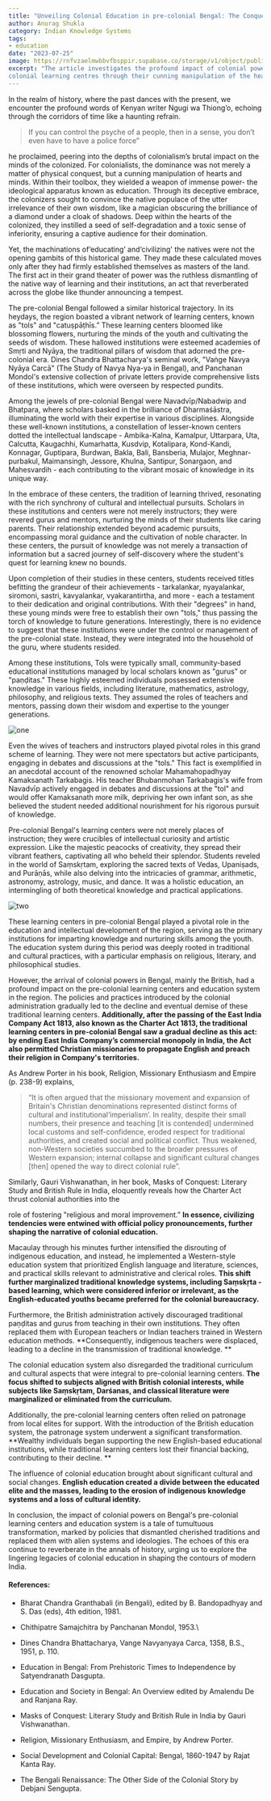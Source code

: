 ```yaml
---
title: "Unveiling Colonial Education in pre-colonial Bengal: The Conquest of Minds and the Demise of Traditional Learning Centers"
author: Anurag Shukla
category: Indian Knowledge Systems
tags: 
- education
date: "2023-07-25"
image: https://rnfvzaelmwbbvfbsppir.supabase.co/storage/v1/object/public/brhatwebsite/05dhiti/bengaleducation/bengaleducation.webp
excerpt: "The article investigates the profound impact of colonial powers on Bengal’s pre-
colonial learning centres through their cunning manipulation of the hearts and minds of people, leading to the decline of traditional wisdom and the emergence of English-dominated colonial education."
---
```


In the realm of history, where the past dances with the present, we encounter the profound words of Kenyan writer Ngugi wa Thiong’o, echoing through the corridors of time like a haunting refrain. 

> If you can control the psyche of a people, then in a sense, you don’t even have to have a police force” 

he proclaimed, peering into the depths of colonialism’s brutal impact on the minds of the colonized. For colonialists, the dominance was not merely a matter of physical conquest, but a cunning manipulation of hearts and minds. Within their toolbox, they wielded a weapon of immense power- the ideological apparatus known as education. Through its deceptive embrace, the colonizers sought to convince the native populace of the utter irrelevance of their own wisdom, like a magician obscuring the brilliance of a diamond under a cloak of shadows. Deep within the hearts of the colonized, they instilled a seed of self-degradation and a toxic sense of inferiority, ensuring a captive audience for their domination.

Yet, the machinations of‘educating’ and‘civilizing' the natives were not the opening gambits of this historical game. They made these calculated moves only after they had firmly established themselves as masters of the land. The first act in their grand theater of power was the ruthless dismantling of the native way of learning and their institutions, an act that reverberated across the globe like thunder announcing a tempest.

The pre-colonial Bengal followed a similar historical trajectory. In its heydays, the region boasted a vibrant network of learning centers, known as "tols" and "catuṣpāṭhīs.” These learning centers bloomed like blossoming flowers, nurturing the minds of the youth and cultivating the seeds of wisdom. These hallowed institutions were esteemed academies of Smṛti and Nyāya, the traditional pillars of wisdom that adorned the pre-colonial era. Dines Chandra Bhattacharya's seminal work, "Vaṅge Navya Nyāya Carcā" (The Study of Navya Nya-ya in Bengal), and Panchanan Mondol's extensive collection of private letters provide comprehensive lists of these institutions, which were overseen by respected pundits.

Among the jewels of pre-colonial Bengal were Navadvīp/Nabadwip and Bhatpara, where scholars basked in the brilliance of Dharmaśāstra, illuminating the world with their expertise in various disciplines. Alongside these well-known institutions, a constellation of lesser-known centers dotted the intellectual landscape - Ambika-Kalna, Kamalpur, Uttarpara, Uta, Calcutta, Kaugachhi, Kumarhatta, Kusdvip, Kotalipara, Kond-Kandi, Konnagar, Guptipara, Burdwan, Bakla, Bali, Bansberia, Mulajor, Meghnar-purbakul, Maimansingh, Jessore, Khulna, Santipur, Sonargaon, and Mahesvardih - each contributing to the vibrant mosaic of knowledge in its unique way.

In the embrace of these centers, the tradition of learning thrived, resonating with the rich synchrony of cultural and intellectual pursuits. Scholars in these institutions and centers were not merely instructors; they were revered gurus and mentors, nurturing the minds of their students like caring parents. Their relationship extended beyond academic pursuits, encompassing moral guidance and the cultivation of noble character. In these centers, the pursuit of knowledge was not merely a transaction of information but a sacred journey of self-discovery where the student's quest for learning knew no bounds.

Upon completion of their studies in these centers, students received titles befitting the grandeur of their achievements - tarkalankar, nyayalankar, siromoni, sastri, kavyalankar, vyakarantirtha, and more - each a testament to their dedication and original contributions. With their "degrees" in hand, these young minds were free to establish their own "tols," thus passing the torch of knowledge to future generations. Interestingly, there is no evidence to suggest that these institutions were under the control or management of the pre-colonial state. Instead, they were integrated into the household of the guru, where students resided.

Among these institutions, Tols were typically small, community-based educational institutions managed by local scholars known as "gurus" or "paṇḍitas." These highly esteemed individuals possessed extensive knowledge in various fields, including literature, mathematics, astrology, philosophy, and religious texts. They assumed the roles of teachers and mentors, passing down their wisdom and expertise to the younger generations.

<img class="imageclass2" src="https://rnfvzaelmwbbvfbsppir.supabase.co/storage/v1/object/public/brhatwebsite/05dhiti/bengaleducation/bengaleducation1.webp" alt="one"/>

Even the wives of teachers and instructors played pivotal roles in this grand scheme of learning. They were not mere spectators but active participants, engaging in debates and discussions at the "tols." This fact is exemplified in an anecdotal account of the renowned scholar Mahamahopadhyay Kamaksanath Tarkabagis. His teacher Bhubanmohan Tarkabagis's wife from Navadvīp actively engaged in debates and discussions at the "tol" and would offer Kamaksanath more milk, depriving her own infant son, as she believed the student needed additional nourishment for his rigorous pursuit of knowledge.

Pre-colonial Bengal's learning centers were not merely places of instruction; they were crucibles of intellectual curiosity and artistic expression. Like the majestic peacocks of creativity, they spread their vibrant feathers, captivating all who beheld their splendor. Students reveled in the world of Saṃskṛtam, exploring the sacred texts of Vedas, Upaniṣads, and Purāṇās, while also delving into the intricacies of grammar, arithmetic, astronomy, astrology, music, and dance. It was a holistic education, an intermingling of both theoretical knowledge and practical applications.

<img class="imageclass2" src="https://rnfvzaelmwbbvfbsppir.supabase.co/storage/v1/object/public/brhatwebsite/05dhiti/bengaleducation/bengaleducation2.webp" alt="two"/>

These learning centers in pre-colonial Bengal played a pivotal role in the education and intellectual development of the region, serving as the primary institutions for imparting knowledge and nurturing skills among the youth. The education system during this period was deeply rooted in traditional and cultural practices, with a particular emphasis on religious, literary, and philosophical studies.

However, the arrival of colonial powers in Bengal, mainly the British, had a profound impact on the pre-colonial learning centers and education system in the region. The policies and practices introduced by the colonial administration gradually led to the decline and eventual demise of these traditional learning centers. **Additionally, after the passing of the East India Company Act 1813, also known as the Charter Act 1813, the traditional learning centers in pre-colonial Bengal saw a gradual decline as this act: by ending East India Company’s commercial monopoly in India, the Act also permitted Christian missionaries to propagate English and preach their religion in Company's territories.**

As Andrew Porter in his book, Religion, Missionary Enthusiasm and Empire (p. 238-9) explains,

> “It is often argued that the missionary movement and expansion of Britain's Christian denominations represented distinct forms of cultural and institutional‘imperialism’. In reality, despite their small numbers, their presence and teaching [it is contended] undermined local customs and self-confidence, eroded respect for traditional authorities, and created social and political conflict. Thus weakened, non-Western societies succumbed to the broader pressures of Western expansion; internal collapse and significant cultural changes [then] opened the way to direct colonial rule”. 

Similarly, Gauri Vishwanathan, in her book, Masks of Conquest: Literary Study and British Rule in India, eloquently reveals how the Charter Act thrust colonial authorities into the

role of fostering "religious and moral improvement.” **In essence, civilizing tendencies were entwined with official policy pronouncements, further shaping the narrative of colonial education.**

Macaulay through his minutes further intensified the disrouting of indigenous education, and instead, he implemented a Western-style education system that prioritized English language and literature, sciences, and practical skills relevant to administrative and clerical roles. **This shift further marginalized traditional knowledge systems, including Saṃskṛta - based learning, which were considered inferior or irrelevant, as the English-educated youths became preferred for the colonial bureaucracy.**

Furthermore, the British administration actively discouraged traditional paṇḍitas and gurus from teaching in their own institutions. They often replaced them with European teachers or Indian teachers trained in Western education methods. **Consequently, indigenous teachers were displaced, leading to a decline in the transmission of traditional knowledge. **

The colonial education system also disregarded the traditional curriculum and cultural aspects that were integral to pre-colonial learning centers. **The focus shifted to subjects aligned with British colonial interests, while subjects like Saṃskṛtam, Darśanas, and classical literature were marginalized or eliminated from the curriculum.**

Additionally, the pre-colonial learning centers often relied on patronage from local elites for support. With the introduction of the British education system, the patronage system underwent a significant transformation. **Wealthy individuals began supporting the new English-based educational institutions, while traditional learning centers lost their financial backing, contributing to their decline. **

The influence of colonial education brought about significant cultural and social changes. **English education created a divide between the educated elite and the masses, leading to the erosion of indigenous knowledge systems and a loss of cultural identity.**

In conclusion, the impact of colonial powers on Bengal's pre-colonial learning centers and education system is a tale of tumultuous transformation, marked by policies that dismantled cherished traditions and replaced them with alien systems and ideologies. The echoes of this era continue to reverberate in the annals of history, urging us to explore the lingering legacies of colonial education in shaping the contours of modern India.

#### References:

* Bharat Chandra Granthabali (in Bengali), edited by B. Bandopadhyay and S. Das (eds), 4th edition, 1981.

* Chithipatre Samajchitra by Panchanan Mondol, 1953.\

* Dines Chandra Bhattacharya, Vange Navyanyaya Carca, 1358, B.S., 1951, p. 110.

* Education in Bengal: From Prehistoric Times to Independence by Satyendranath Dasgupta.

* Education and Society in Bengal: An Overview edited by Amalendu De and Ranjana Ray.

* Masks of Conquest: Literary Study and British Rule in India by Gauri Vishwanathan.

* Religion, Missionary Enthusiasm, and Empire, by Andrew Porter.

* Social Development and Colonial Capital: Bengal, 1860-1947 by Rajat Kanta Ray.

* The Bengali Renaissance: The Other Side of the Colonial Story by Debjani Sengupta.

<style lang="sass">

.imageclass
	object-fit: contain
	height: 400px

</style>
